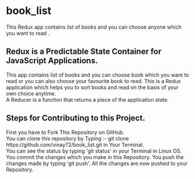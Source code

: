 # book_list
This Redux app contains list of books and you can choose anyone which you want to read . 
<h2>Redux is a Predictable State Container for JavaScript Applications.</h2>
This app contains list of books and you can choose book which you want to read or you can  also choose your favourite book to read.
This is a Redux application which helps you to sort books and read on the basis of your own choice anytime.<br>
A Reducer is a function that returns a piece of the application state.
<h2>Steps for Contributing to this Project.</h2>
First you have to Fork This Repository on GitHub.<br>
You can clone this repository by Typing :- git clone https://github.com/vinay72/book_list.git in Your Terminal.<br>
You can see the status by typing 'git status' in your Terminal in Linux OS.
You commit the changes which you make in this Repository.
You push the changes made by typing 'git push'.
All the changes are now pushed to your Repository.
